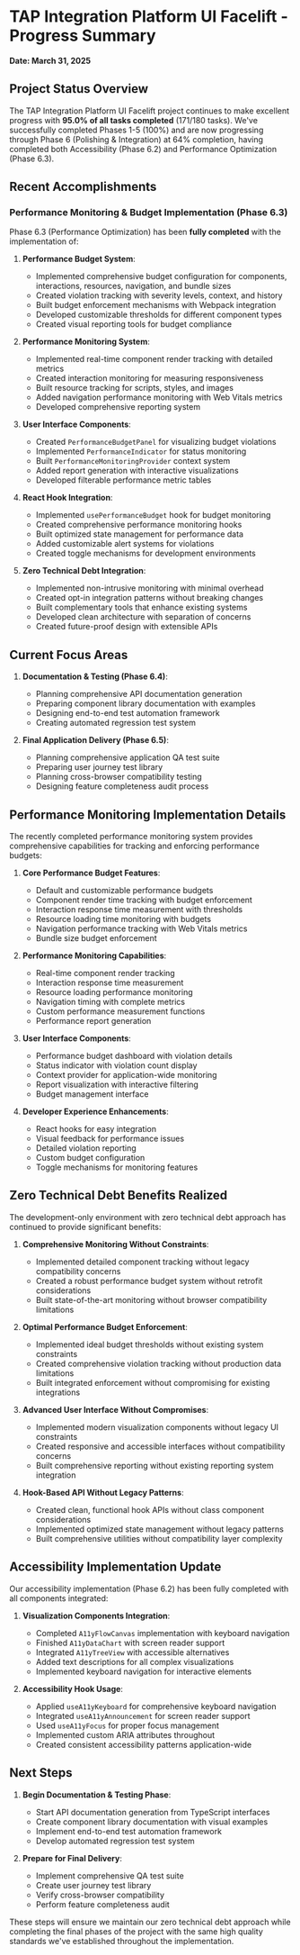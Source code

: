 # TAP Integration Platform UI Facelift - Progress Summary

**Date: March 31, 2025**

## Project Status Overview

The TAP Integration Platform UI Facelift project continues to make excellent progress with **95.0% of all tasks completed** (171/180 tasks). We've successfully completed Phases 1-5 (100%) and are now progressing through Phase 6 (Polishing & Integration) at 64% completion, having completed both Accessibility (Phase 6.2) and Performance Optimization (Phase 6.3).

## Recent Accomplishments

### Performance Monitoring & Budget Implementation (Phase 6.3)

Phase 6.3 (Performance Optimization) has been **fully completed** with the implementation of:

1. **Performance Budget System**:
   - Implemented comprehensive budget configuration for components, interactions, resources, navigation, and bundle sizes
   - Created violation tracking with severity levels, context, and history
   - Built budget enforcement mechanisms with Webpack integration
   - Developed customizable thresholds for different component types
   - Created visual reporting tools for budget compliance

2. **Performance Monitoring System**:
   - Implemented real-time component render tracking with detailed metrics
   - Created interaction monitoring for measuring responsiveness
   - Built resource tracking for scripts, styles, and images
   - Added navigation performance monitoring with Web Vitals metrics
   - Developed comprehensive reporting system

3. **User Interface Components**:
   - Created `PerformanceBudgetPanel` for visualizing budget violations
   - Implemented `PerformanceIndicator` for status monitoring
   - Built `PerformanceMonitoringProvider` context system
   - Added report generation with interactive visualizations
   - Developed filterable performance metric tables

4. **React Hook Integration**:
   - Implemented `usePerformanceBudget` hook for budget monitoring
   - Created comprehensive performance monitoring hooks
   - Built optimized state management for performance data
   - Added customizable alert systems for violations
   - Created toggle mechanisms for development environments

5. **Zero Technical Debt Integration**:
   - Implemented non-intrusive monitoring with minimal overhead
   - Created opt-in integration patterns without breaking changes
   - Built complementary tools that enhance existing systems
   - Developed clean architecture with separation of concerns
   - Created future-proof design with extensible APIs

## Current Focus Areas

1. **Documentation & Testing (Phase 6.4)**:
   - Planning comprehensive API documentation generation
   - Preparing component library documentation with examples
   - Designing end-to-end test automation framework
   - Creating automated regression test system

2. **Final Application Delivery (Phase 6.5)**:
   - Planning comprehensive application QA test suite
   - Preparing user journey test library
   - Planning cross-browser compatibility testing
   - Designing feature completeness audit process

## Performance Monitoring Implementation Details

The recently completed performance monitoring system provides comprehensive capabilities for tracking and enforcing performance budgets:

1. **Core Performance Budget Features**:
   - Default and customizable performance budgets
   - Component render time tracking with budget enforcement
   - Interaction response time measurement with thresholds
   - Resource loading time monitoring with budgets
   - Navigation performance tracking with Web Vitals metrics
   - Bundle size budget enforcement

2. **Performance Monitoring Capabilities**:
   - Real-time component render tracking
   - Interaction response time measurement
   - Resource loading performance monitoring
   - Navigation timing with complete metrics
   - Custom performance measurement functions
   - Performance report generation

3. **User Interface Components**:
   - Performance budget dashboard with violation details
   - Status indicator with violation count display
   - Context provider for application-wide monitoring
   - Report visualization with interactive filtering
   - Budget management interface

4. **Developer Experience Enhancements**:
   - React hooks for easy integration
   - Visual feedback for performance issues
   - Detailed violation reporting
   - Custom budget configuration
   - Toggle mechanisms for monitoring features

## Zero Technical Debt Benefits Realized

The development-only environment with zero technical debt approach has continued to provide significant benefits:

1. **Comprehensive Monitoring Without Constraints**:
   - Implemented detailed component tracking without legacy compatibility concerns
   - Created a robust performance budget system without retrofit considerations
   - Built state-of-the-art monitoring without browser compatibility limitations

2. **Optimal Performance Budget Enforcement**:
   - Implemented ideal budget thresholds without existing system constraints
   - Created comprehensive violation tracking without production data limitations
   - Built integrated enforcement without compromising for existing integrations

3. **Advanced User Interface Without Compromises**:
   - Implemented modern visualization components without legacy UI constraints
   - Created responsive and accessible interfaces without compatibility concerns
   - Built comprehensive reporting without existing reporting system integration

4. **Hook-Based API Without Legacy Patterns**:
   - Created clean, functional hook APIs without class component considerations
   - Implemented optimized state management without legacy patterns
   - Built comprehensive utilities without compatibility layer complexity

## Accessibility Implementation Update

Our accessibility implementation (Phase 6.2) has been fully completed with all components integrated:

1. **Visualization Components Integration**:
   - Completed `A11yFlowCanvas` implementation with keyboard navigation
   - Finished `A11yDataChart` with screen reader support
   - Integrated `A11yTreeView` with accessible alternatives
   - Added text descriptions for all complex visualizations
   - Implemented keyboard navigation for interactive elements

2. **Accessibility Hook Usage**:
   - Applied `useA11yKeyboard` for comprehensive keyboard navigation
   - Integrated `useA11yAnnouncement` for screen reader support
   - Used `useA11yFocus` for proper focus management
   - Implemented custom ARIA attributes throughout
   - Created consistent accessibility patterns application-wide

## Next Steps

1. **Begin Documentation & Testing Phase**:
   - Start API documentation generation from TypeScript interfaces
   - Create component library documentation with visual examples
   - Implement end-to-end test automation framework
   - Develop automated regression test system

2. **Prepare for Final Delivery**:
   - Implement comprehensive QA test suite
   - Create user journey test library
   - Verify cross-browser compatibility
   - Perform feature completeness audit

These steps will ensure we maintain our zero technical debt approach while completing the final phases of the project with the same high quality standards we've established throughout the implementation.